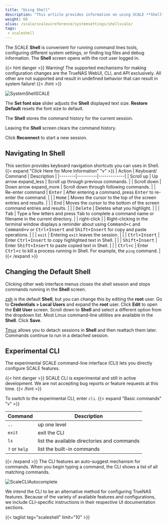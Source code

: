 ```yaml
---
title: "Using Shell"
description: "This article provides information on using SCALE **Shell**."
weight: 60
alias: /scale/scaleuireference/systemsettings/shellscale/
tags:
 - scaleshell
---
```


The SCALE **Shell** is convenient for running command lines tools, configuring different system settings, or finding log files and debug information.
The **Shell** screen opens with the root user logged in.

{{< hint danger >}}
Warning! The supported mechanisms for making configuration changes are the TrueNAS WebUI, CLI, and API exclusively. 
All other are not supported and result in undefined behavior that can result in system failure! 
{{< /hint >}}

![SystemShellSCALE](/images/SCALE/22.02/SystemShellSCALE.png "SCALE Shell")

The **Set font size** slider adjusts the **Shell** displayed text size.
**Restore Default** resets the font size to default.

The **Shell** stores the command history for the current session.

Leaving the **Shell** screen clears the command history.

Click **Reconnect** to start a new session.
## Navigating In Shell
This section provides keyboard navigation shortcuts you can uses in Shell.
{{< expand "Click Here for More Information" "v" >}}
| Action | Keyboard/ <br>Command | Description |
|--------|----------|-------------|
| Scroll up | Up arrow <span class="material-icons">expand_less</span> | Scroll up through previous commands. |
| Scroll down | Down arrow <span class="material-icons">expand_more</span> | Scroll down through following commands. |
| Re-enter command | <kbd>Enter</kbd> | After entering a command, press <kbd>Enter</kbd> to re-enter the command. |
|  | <kbd>Home</kbd> | Moves the cursor to the top of the screen entries and results. |
|  | <kbd>End</kbd> | Moves the cursor to the bottom of the screen command entries and results. |
|  | <kbd>Delete</kbd> | Deletes what you highlight. |
|  | <kbd>Tab</kbd> | Type a few letters and press <kbd>Tab</kbd> to complete a command name or filename in the current directory. |
| right-click |  | Right-clicking in the terminal window displays a reminder about using <kbd>Command+c</kbd> and <kbd>Command+v</kbd> or <kbd>Ctrl+Insert</kbd> and <kbd>Shift+Insert</kbd> for copy and paste operations. |
|  | `exit` | Entering `exit` leaves the session. |
|  | <kbd>Ctrl+Insert</kbd> | Enter <kbd>Ctrl+Insert</kbd> to copy highlighted text in Shell. |
|  | <kbd>Shift+Insert</kbd> | Enter <kbd>Shift+Insert</kbd> to paste copied text in Shell. |
|  | <kbd>Ctrl+c</kbd> | Enter <kbd>Ctrl+c</kbd> to kill a process running in Shell. For example, the `ping` command. |
{{< /expand >}}
## Changing the Default Shell

Clicking other web interface menus closes the shell session and stops commands running in the **Shell** screen.

[zsh](https://www.zsh.org/) is the default **Shell**, but you can change this by editing the **root** user. 
Go to **Credentials > Local Users** and expand the **root** user.
Click **Edit** to open the **Edit User** screen.
Scroll down to **Shell** and select a different option from the dropdown list. Most Linux command-line utilities are available in the **Shell**. 
Click **Save**.

[Tmux](https://github.com/tmux/tmux/wiki/) allows you to detach  sessions in **Shell** and then reattach them later.
Commands continue to run in a detached session.

## Experimental CLI

The experimental SCALE command-line interface (CLI) lets you directly configure SCALE features.

{{< hint danger >}}
SCALE CLI is experimental and still in active development.
We are not accepting bug reports or feature requests at this time.
{{< /hint >}}

To switch to the experimental CLI, enter `cli`.
{{< expand "Basic commands" "v" >}}

| Command | Description |
|---------|-------------|
| `..` | up one level |
| `exit` | exit the CLI |
| `ls` | list the available directories and commands |
| `?` or `help` | list the built-in commands |
{{< /expand >}}
The CLI features an auto-suggest mechanism for commands.
When you begin typing a command, the CLI shows a list of all matching commands.

![ScaleCLIAutocomplete](/images/SCALE/ScaleCLIAutocomplete.png "CLI Autocomplete")

We intend the CLI to be an alternative method for configuring TrueNAS features.
Because of the variety of available features and configurations, we include CLI-specific instructions in their respective UI documentation sections.

{{< taglist tag="scaleshell" limit="10" >}}